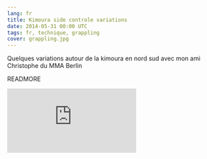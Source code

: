 ```yaml
---
lang: fr
title: Kimoura side controle variations
date: 2014-05-31 00:00 UTC
tags: fr, technique, grappling
cover: grappling.jpg
---
```


Quelques variations autour de la kimoura en nord sud avec mon ami Christophe du MMA Berlin

READMORE

<iframe src="https://www.youtube.com/embed/yGwtq9wh-Yc" frameborder="0" allowfullscreen></iframe>